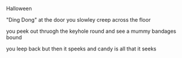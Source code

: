 Halloween

"Ding Dong" at the door 
you slowley creep across the floor

you peek out thruogh the keyhole round 
and see a mummy bandages bound

you leep back but then it speeks 
and candy is all that it seeks